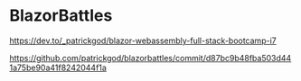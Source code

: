 # BlazorBattles

https://dev.to/_patrickgod/blazor-webassembly-full-stack-bootcamp-i7

https://github.com/patrickgod/blazorbattles/commit/d87bc9b48fba503d441a75be90a41f8242044f1a
